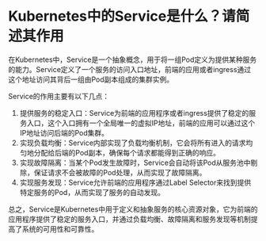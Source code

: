 # Kubernetes中的Service是什么？请简述其作用

在Kubernetes中，Service是一个抽象概念，用于将一组Pod定义为提供某种服务的能力。Service定义了一个服务的访问入口地址，前端的应用或者ingress通过这个地址访问其背后一组由Pod副本组成的集群实例。

Service的作用主要有以下几点：

1. 提供服务的稳定入口：Service为前端的应用程序或者ingress提供了稳定的服务入口，这个入口拥有一个全局唯一的虚拟IP地址，前端的应用可以通过这个IP地址访问后端的Pod集群。
2. 实现负载均衡：Service内部实现了负载均衡机制，它会将所有进入的请求均匀地分配给后端的Pod副本，确保每个请求都能得到正确的响应。
3. 实现故障隔离：当某个Pod发生故障时，Service会自动将该Pod从服务池中剔除，保证请求不会被故障的Pod处理，从而实现了故障隔离。
4. 实现服务发现：Service允许前端的应用程序通过Label Selector来找到提供特定服务的Pod，从而实现了服务的自动发现。

总之，Service是Kubernetes中用于定义和抽象服务的核心资源对象，它为前端的应用程序提供了稳定的服务入口，并通过负载均衡、故障隔离和服务发现等机制提高了系统的可用性和可靠性。


